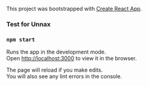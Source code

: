 This project was bootstrapped with [Create React App](https://github.com/facebook/create-react-app).

### Test for Unnax

### `npm start`

Runs the app in the development mode.<br>
Open [http://localhost:3000](http://localhost:3000) to view it in the browser.

The page will reload if you make edits.<br>
You will also see any lint errors in the console.


